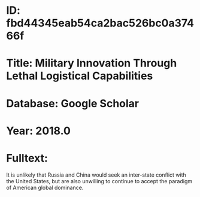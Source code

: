 # ID: fbd44345eab54ca2bac526bc0a37466f
# Title: Military Innovation Through Lethal Logistical Capabilities
# Database: Google Scholar
# Year: 2018.0
# Fulltext:
It is unlikely that Russia and China would seek an inter-state conflict with the United States, but are also unwilling to continue to accept the paradigm of American global dominance.